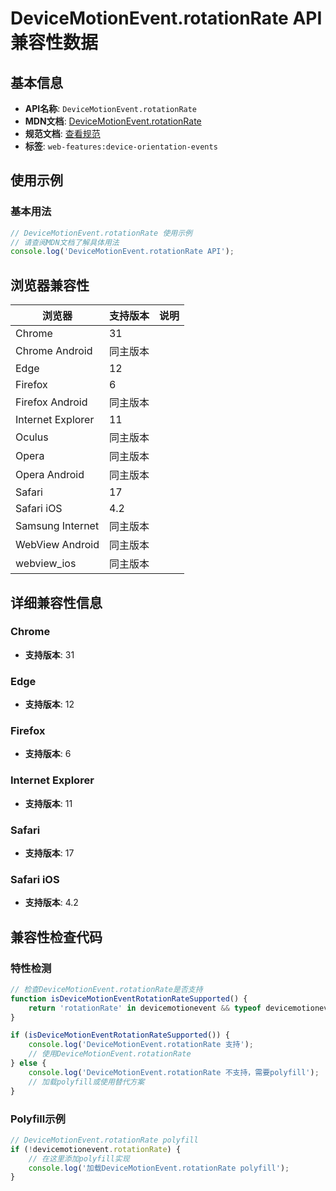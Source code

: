 # DeviceMotionEvent.rotationRate API 兼容性数据

## 基本信息

- **API名称**: `DeviceMotionEvent.rotationRate`
- **MDN文档**: [DeviceMotionEvent.rotationRate](https://developer.mozilla.org/docs/Web/API/DeviceMotionEvent/rotationRate)
- **规范文档**: [查看规范](https://w3c.github.io/deviceorientation/#dom-devicemotionevent-rotationrate)
- **标签**: `web-features:device-orientation-events`

## 使用示例

### 基本用法

```javascript
// DeviceMotionEvent.rotationRate 使用示例
// 请查阅MDN文档了解具体用法
console.log('DeviceMotionEvent.rotationRate API');
```

## 浏览器兼容性

| 浏览器 | 支持版本 | 说明 |
|--------|----------|------|
| Chrome | 31 |  |
| Chrome Android | 同主版本 |  |
| Edge | 12 |  |
| Firefox | 6 |  |
| Firefox Android | 同主版本 |  |
| Internet Explorer | 11 |  |
| Oculus | 同主版本 |  |
| Opera | 同主版本 |  |
| Opera Android | 同主版本 |  |
| Safari | 17 |  |
| Safari iOS | 4.2 |  |
| Samsung Internet | 同主版本 |  |
| WebView Android | 同主版本 |  |
| webview_ios | 同主版本 |  |

## 详细兼容性信息

### Chrome

- **支持版本**: 31

### Edge

- **支持版本**: 12

### Firefox

- **支持版本**: 6

### Internet Explorer

- **支持版本**: 11

### Safari

- **支持版本**: 17

### Safari iOS

- **支持版本**: 4.2

## 兼容性检查代码

### 特性检测

```javascript
// 检查DeviceMotionEvent.rotationRate是否支持
function isDeviceMotionEventRotationRateSupported() {
    return 'rotationRate' in devicemotionevent && typeof devicemotionevent.rotationRate === 'function';
}

if (isDeviceMotionEventRotationRateSupported()) {
    console.log('DeviceMotionEvent.rotationRate 支持');
    // 使用DeviceMotionEvent.rotationRate
} else {
    console.log('DeviceMotionEvent.rotationRate 不支持，需要polyfill');
    // 加载polyfill或使用替代方案
}
```

### Polyfill示例

```javascript
// DeviceMotionEvent.rotationRate polyfill
if (!devicemotionevent.rotationRate) {
    // 在这里添加polyfill实现
    console.log('加载DeviceMotionEvent.rotationRate polyfill');
}
```


